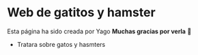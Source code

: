 # Web de gatitos y hamster

Esta página ha sido creada por Yago
**Muchas gracias por verla** 
:black_heart:

- Tratara sobre gatos y hasmters



